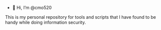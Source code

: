 - 👋 Hi, I’m @cmo520

This is my personal repository for tools and scripts that I have found to be handy while doing information security. 


